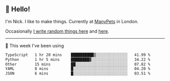 ## 👋 Hello! 

I'm Nick. I like to make things. Currently at [ManyPets](https://manypets.com) in London.

Occasionally [I write random things here](https://nicksnell.com) and [here](https://twitter.com/nicksnell).

-------

🚀 This week I've been using

<!--START_SECTION:waka-->

```txt
TypeScript   1 hr 20 mins    ██████████▒░░░░░░░░░░░░░░   41.99 %
Python       1 hr 5 mins     ████████▓░░░░░░░░░░░░░░░░   34.22 %
Other        15 mins         ██░░░░░░░░░░░░░░░░░░░░░░░   07.82 %
YAML         8 mins          █░░░░░░░░░░░░░░░░░░░░░░░░   04.20 %
JSON         6 mins          █░░░░░░░░░░░░░░░░░░░░░░░░   03.51 %
```

<!--END_SECTION:waka-->
